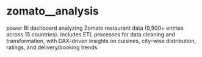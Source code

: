 # zomato__analysis
power BI dashboard analyzing Zomato restaurant data (9,500+ entries across 15 countries). Includes ETL processes for data cleaning and transformation, with DAX-driven insights on cuisines, city-wise distribution, ratings, and delivery/booking trends.
